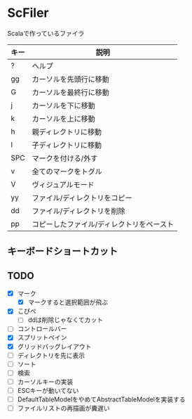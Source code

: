 # ScFiler

Scalaで作っているファイラ

| キー | 説明 |
| --- | --- |
| ? | ヘルプ |
| gg | カーソルを先頭行に移動 |
| G | カーソルを最終行に移動 |
| j | カーソルを下に移動 |
| k | カーソルを上に移動 |
| h | 親ディレクトリに移動 |
| l | 子ディレクトリに移動 |
| SPC | マークを付ける/外す |
| v | 全てのマークをトグル |
| V | ヴィジュアルモード |
| yy | ファイル/ディレクトリをコピー |
| dd | ファイル/ディレクトリを削除 |
| pp | コピーしたファイル/ディレクトリをペースト |

## キーボードショートカット

## TODO
- [x] マーク
  - [x] マークすると選択範囲が飛ぶ
- [x] こぴぺ
  - [ ] ddは削除じゃなくてカット
- [ ] コントロールバー
- [x] スプリットペイン
- [X] グリッドバッグレイアウト
- [ ] ディレクトリを先に表示
- [ ] ソート
- [ ] 検索
- [ ] カーソルキーの実装
- [ ] ESCキーが動いてない
- [ ] DefaultTableModelをやめてAbstractTableModelを実装する
- [ ] ファイルリストの再描画が糞遅い
